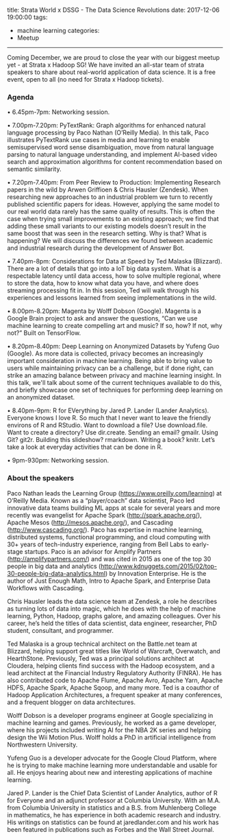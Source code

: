 title: Strata World x DSSG - The Data Science Revolutions
date: 2017-12-06 19:00:00
tags:
  - machine learning
categories:
  - Meetup
---

Coming December, we are proud to close the year with our biggest meetup yet - at Strata x Hadoop SG! We have invited an all-star team of strata speakers to share about real-world application of data science. It is a free event, open to all (no need for Strata x Hadoop tickets).

### Agenda

• 6.45pm-7pm: Networking session.

• 7.00pm-7.20pm: PyTextRank: Graph algorithms for enhanced natural language processing by Paco Nathan (O’Reilly Media). In this talk, Paco illustrates PyTextRank use cases in media and learning to enable semisupervised word sense disambiguation, move from natural language parsing to natural language understanding, and implement AI-based video search and approximation algorithms for content recommendation based on semantic similarity.

• 7.20pm-7.40pm: From Peer Review to Production: Implementing Research papers in the wild by Arwen Griffioen & Chris Hausler (Zendesk). When researching new approaches to an industrial problem we turn to recently published scientific papers for ideas. However, applying the same model to our real world data rarely has the same quality of results. This is often the case when trying small improvements to an existing approach; we find that adding these small variants to our existing models doesn’t result in the same boost that was seen in the research setting. Why is that? What is happening? We will discuss the differences we found between academic and industrial research during the development of Answer Bot.

• 7.40pm-8pm: Considerations for Data at Speed by Ted Malaska (Blizzard). There are a lot of details that go into a IoT big data system. What is a respectable latency until data access, how to solve multiple regional, where to store the data, how to know what data you have, and where does streaming processing fit in. In this session, Ted will walk through his experiences and lessons learned from seeing implementations in the wild.

• 8.00pm-8.20pm: Magenta by Wolff Dobson (Google). Magenta is a Google Brain project to ask and answer the questions, “Can we use machine learning to create compelling art and music? If so, how? If not, why not?” Built on TensorFlow.

• 8.20pm-8.40pm: Deep Learning on Anonymized Datasets by Yufeng Guo (Google). As more data is collected, privacy becomes an increasingly important consideration in machine learning. Being able to bring value to users while maintaining privacy can be a challenge, but if done right, can strike an amazing balance between privacy and machine learning insight. In this talk, we'll talk about some of the current techniques available to do this, and briefly showcase one set of techniques for performing deep learning on an anonymized dataset.

• 8.40pm-9pm: R for EVerything by Jared P. Lander (Lander Analytics). Everyone knows I love R. So much that I never want to leave the friendly environs of R and RStudio. Want to download a file? Use download.file. Want to create a directory? Use dir.create. Sending an email? gmailr. Using Git? git2r. Building this slideshow? rmarkdown. Writing a book? knitr. Let’s take a look at everyday activities that can be done in R.

• 9pm-930pm: Networking session.

### About the speakers

Paco Nathan leads the Learning Group (https://www.oreilly.com/learning) at O’Reilly Media. Known as a “player/coach” data scientist, Paco led innovative data teams building ML apps at scale for several years and more recently was evangelist for Apache Spark (http://spark.apache.org/), Apache Mesos (http://mesos.apache.org/), and Cascading (http://www.cascading.org/). Paco has expertise in machine learning, distributed systems, functional programming, and cloud computing with 30+ years of tech-industry experience, ranging from Bell Labs to early-stage startups. Paco is an advisor for Amplify Partners (http://amplifypartners.com/) and was cited in 2015 as one of the top 30 people in big data and analytics (http://www.kdnuggets.com/2015/02/top-30-people-big-data-analytics.html) by Innovation Enterprise. He is the author of Just Enough Math, Intro to Apache Spark, and Enterprise Data Workflows with Cascading.

Chris Hausler leads the data science team at Zendesk, a role he describes as turning lots of data into magic, which he does with the help of machine learning, Python, Hadoop, graphs galore, and amazing colleagues. Over his career, he’s held the titles of data scientist, data engineer, researcher, PhD student, consultant, and programmer.

Ted Malaska is a group technical architect on the Battle.net team at Blizzard, helping support great titles like World of Warcraft, Overwatch, and HearthStone. Previously, Ted was a principal solutions architect at Cloudera, helping clients find success with the Hadoop ecosystem, and a lead architect at the Financial Industry Regulatory Authority (FINRA). He has also contributed code to Apache Flume, Apache Avro, Apache Yarn, Apache HDFS, Apache Spark, Apache Sqoop, and many more. Ted is a coauthor of Hadoop Application Architectures, a frequent speaker at many conferences, and a frequent blogger on data architectures.

Wolff Dobson is a developer programs engineer at Google specializing in machine learning and games. Previously, he worked as a game developer, where his projects included writing AI for the NBA 2K series and helping design the Wii Motion Plus. Wolff holds a PhD in artificial intelligence from Northwestern University.

Yufeng Guo is a developer advocate for the Google Cloud Platform, where he is trying to make machine learning more understandable and usable for all. He enjoys hearing about new and interesting applications of machine learning.

Jared P. Lander is the Chief Data Scientist of Lander Analytics, author of R for Everyone and an adjunct professor at Columbia University. With an M.A. from Columbia University in statistics and a B.S. from Muhlenberg College in mathematics, he has experience in both academic research and industry. His writings on statistics can be found at jaredlander.com and his work has been featured in publications such as Forbes and the Wall Street Journal.